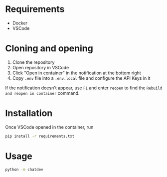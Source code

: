 # Requirements

- Docker
- VSCode

# Cloning and opening

1. Clone the repository
2. Open repository in VSCode
3. Click "Open in container" in the notification at the bottom right
4. Copy `.env` file into a `.env.local` file and configure the API Keys in it

If the notification doesn't appear, use `F1` and enter `reopen` to find the
`Rebuild and reopen in container` command.

# Installation

Once VSCode opened in the container, run

```bash
pip install -r requirements.txt
```

# Usage

```bash
python -m chatdev
```

